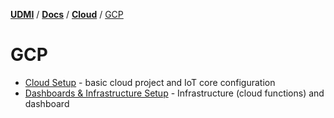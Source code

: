 [**UDMI**](../../../) / [**Docs**](../../) / [**Cloud**](../) 
/ [GCP](./)

# GCP

-   [Cloud Setup](cloud_setup.md) - basic cloud project and IoT core configuration
-   [Dashboards & Infrastructure Setup](dashboard.md) - Infrastructure (cloud functions) 
    and dashboard